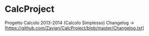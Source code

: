 CalcProject
===========

Progetto Calcolo  2013-2014 (Calcolo Simplesso)
Changelog -> [https://github.com/Zavian/CalcProject/blob/master/Changelog.txt]
